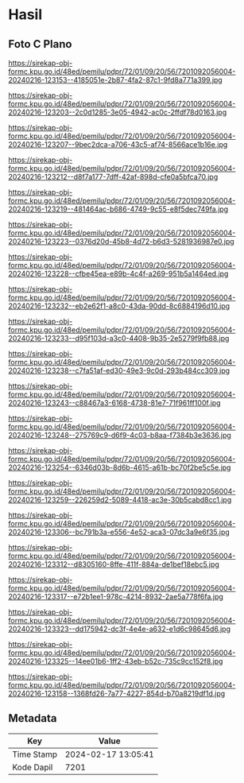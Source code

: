 # Hasil

## Foto C Plano

https://sirekap-obj-formc.kpu.go.id/48ed/pemilu/pdpr/72/01/09/20/56/7201092056004-20240216-123153--4185051e-2b87-4fa2-87c1-9fd8a771a399.jpg

https://sirekap-obj-formc.kpu.go.id/48ed/pemilu/pdpr/72/01/09/20/56/7201092056004-20240216-123203--2c0d1285-3e05-4942-ac0c-2ffdf78d0163.jpg

https://sirekap-obj-formc.kpu.go.id/48ed/pemilu/pdpr/72/01/09/20/56/7201092056004-20240216-123207--9bec2dca-a706-43c5-af74-8566ace1b16e.jpg

https://sirekap-obj-formc.kpu.go.id/48ed/pemilu/pdpr/72/01/09/20/56/7201092056004-20240216-123212--d8f7a177-7dff-42af-898d-cfe0a5bfca70.jpg

https://sirekap-obj-formc.kpu.go.id/48ed/pemilu/pdpr/72/01/09/20/56/7201092056004-20240216-123219--481464ac-b686-4749-9c55-e8f5dec749fa.jpg

https://sirekap-obj-formc.kpu.go.id/48ed/pemilu/pdpr/72/01/09/20/56/7201092056004-20240216-123223--0376d20d-45b8-4d72-b6d3-5281936987e0.jpg

https://sirekap-obj-formc.kpu.go.id/48ed/pemilu/pdpr/72/01/09/20/56/7201092056004-20240216-123228--cfbe45ea-e89b-4c4f-a269-951b5a1464ed.jpg

https://sirekap-obj-formc.kpu.go.id/48ed/pemilu/pdpr/72/01/09/20/56/7201092056004-20240216-123232--eb2e62f1-a8c0-43da-90dd-8c6884196d10.jpg

https://sirekap-obj-formc.kpu.go.id/48ed/pemilu/pdpr/72/01/09/20/56/7201092056004-20240216-123233--d95f103d-a3c0-4408-9b35-2e5279f9fb88.jpg

https://sirekap-obj-formc.kpu.go.id/48ed/pemilu/pdpr/72/01/09/20/56/7201092056004-20240216-123238--c7fa51af-ed30-49e3-9c0d-293b484cc309.jpg

https://sirekap-obj-formc.kpu.go.id/48ed/pemilu/pdpr/72/01/09/20/56/7201092056004-20240216-123243--c88467a3-6168-4738-81e7-71f961ff100f.jpg

https://sirekap-obj-formc.kpu.go.id/48ed/pemilu/pdpr/72/01/09/20/56/7201092056004-20240216-123248--275769c9-d6f9-4c03-b8aa-f7384b3e3636.jpg

https://sirekap-obj-formc.kpu.go.id/48ed/pemilu/pdpr/72/01/09/20/56/7201092056004-20240216-123254--6346d03b-8d6b-4615-a61b-bc70f2be5c5e.jpg

https://sirekap-obj-formc.kpu.go.id/48ed/pemilu/pdpr/72/01/09/20/56/7201092056004-20240216-123259--226259d2-5089-4418-ac3e-30b5cabd8cc1.jpg

https://sirekap-obj-formc.kpu.go.id/48ed/pemilu/pdpr/72/01/09/20/56/7201092056004-20240216-123306--bc791b3a-e556-4e52-aca3-07dc3a9e6f35.jpg

https://sirekap-obj-formc.kpu.go.id/48ed/pemilu/pdpr/72/01/09/20/56/7201092056004-20240216-123312--d8305160-8ffe-411f-884a-de1bef18ebc5.jpg

https://sirekap-obj-formc.kpu.go.id/48ed/pemilu/pdpr/72/01/09/20/56/7201092056004-20240216-123317--e72b1ee1-978c-4214-8932-2ae5a778f6fa.jpg

https://sirekap-obj-formc.kpu.go.id/48ed/pemilu/pdpr/72/01/09/20/56/7201092056004-20240216-123323--dd175942-dc3f-4e4e-a632-e1d6c98645d6.jpg

https://sirekap-obj-formc.kpu.go.id/48ed/pemilu/pdpr/72/01/09/20/56/7201092056004-20240216-123325--14ee01b6-1ff2-43eb-b52c-735c9cc152f8.jpg

https://sirekap-obj-formc.kpu.go.id/48ed/pemilu/pdpr/72/01/09/20/56/7201092056004-20240216-123158--1368fd26-7a77-4227-854d-b70a8219df1d.jpg


## Metadata

| Key        | Value               |
| ---------- | ------------------- |
| Time Stamp | 2024-02-17 13:05:41 |
| Kode Dapil | 7201                |



